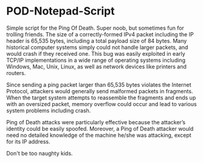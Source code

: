 # POD-Notepad-Script
Simple script for the Ping Of Death. Super noob, but sometimes fun for trolling friends. 
The size of a correctly-formed IPv4 packet including the IP header is 65,535 bytes, including a total payload size of 84 bytes. 
Many historical computer systems simply could not handle larger packets, and would crash if they received one. 
This bug was easily exploited in early TCP/IP implementations in a wide range of operating systems including Windows, 
Mac, Unix, Linux, as well as network devices like printers and routers.

Since sending a ping packet larger than 65,535 bytes violates the Internet Protocol, attackers would generally send malformed packets in fragments. 
When the target system attempts to reassemble the fragments and ends up with an oversized packet, memory overflow could occur and lead to various system problems including crash.

Ping of Death attacks were particularly effective because the attacker’s identity could be easily spoofed. 
Moreover, a Ping of Death attacker would need no detailed knowledge of the machine he/she was attacking, except for its IP address.

Don't be too naughty kids.

